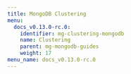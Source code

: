 ```yaml
---
title: MongoDB Clustering
menu:
  docs_v0.13.0-rc.0:
    identifier: mg-clustering-mongodb
    name: Clustering
    parent: mg-mongodb-guides
    weight: 17
menu_name: docs_v0.13.0-rc.0
---
```


